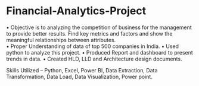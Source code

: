 # Financial-Analytics-Project
•	Objective is to analyzing the competition of business for the management to provide better results.  Find key metrics and factors and show the meaningful relationships between attributes.  
•	Proper Understanding of data of top 500 companies in India.
•	Used python to analyze this project.
•	Produced Report and dashboard to present trends in data. 
•	Created HLD, LLD and Architecture design documents. 

Skills Utilized – Python, Excel, Power BI, Data Extraction, Data Transformation, Data Load, Data Visualization, Power point.
